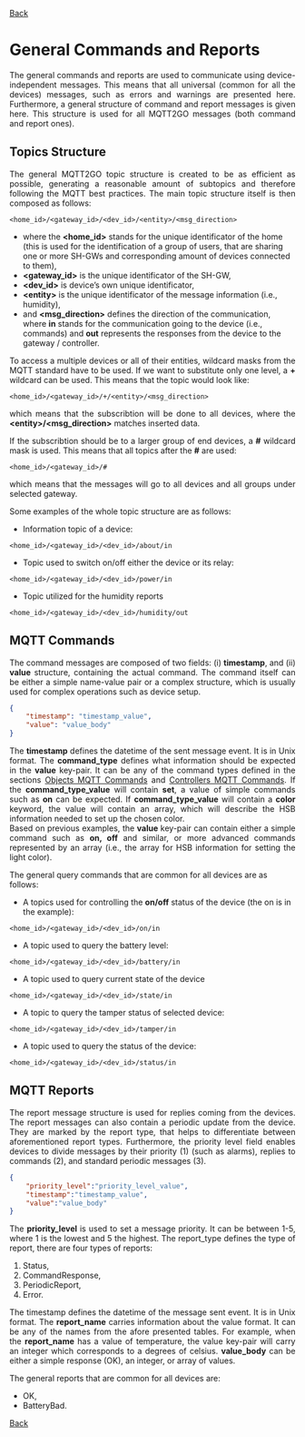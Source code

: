 [Back](./index.md#data-structure)
# General Commands and Reports
<p align="justify">
The general commands and reports are used to communicate using device-independent messages. This means that all universal (common for all the devices) messages, such as errors and warnings are presented here. Furthermore, a general structure of command and report messages is given here. This structure is used for all MQTT2GO messages (both command and report ones).
</p>

## <a name="mqtt_topics"></a>Topics Structure
<p align="justify">
The general MQTT2GO topic structure is created to be as efficient as possible, generating a reasonable amount of subtopics and therefore following the MQTT best practices. The main topic structure itself is then composed as follows:
</p>

```
<home_id>/<gateway_id>/<dev_id>/<entity>/<msg_direction>
```


<ul>
 <li>where the <strong>&lt;home_id&gt;</strong> stands for the unique identificator of the home (this is used for the identification of a group of users, that are sharing one or more SH-GWs and corresponding amount of devices connected to them),</li>
 <li><strong>&lt;gateway_id&gt;</strong> is the unique identificator of the SH-GW,</li>
 <li><strong>&lt;dev_id&gt;</strong> is device’s own unique identificator,</li>
 <li><strong>&lt;entity&gt;</strong> is the unique identificator of the message information (i.e., humidity),</li>
 <li>and <strong>&lt;msg_direction&gt;</strong> defines the direction of the communication, where <strong>in</strong> stands for the communication going to the device (i.e., commands) and <strong>out</strong> represents the responses from the device to the gateway / controller.</li>
 </ul>


<p align="justify">
To access a multiple devices or all of their entities, wildcard masks from the MQTT standard have to be used. If we want to substitute only one level, a <strong>+</strong> wildcard can be used. This means that the topic would look like:
</p>

```
<home_id>/<gateway_id>/+/<entity>/<msg_direction>
```

<p align="justify">
which means that the subscribtion will be done to all devices, where the <strong>&lt;entity&gt;/&lt;msg_direction&gt;</strong> matches inserted data.
</p>

<p align="justify">
If the subscribtion should be to a larger group of end devices, a <strong>&#35;</strong> wildcard mask is used. This means that all topics after the <strong>&#35;</strong> are used:
</p>

```
<home_id>/<gateway_id>/#
```

<p align="justify">
which means that the messages will go to all devices and all groups under selected gateway.
</p>

Some examples of the whole topic structure are as follows:

* Information topic of a device:

```
<home_id>/<gateway_id>/<dev_id>/about/in
```

* Topic used to switch on/off either the device or its relay:

```
<home_id>/<gateway_id>/<dev_id>/power/in
```

* Topic utilized for the humidity reports

```
<home_id>/<gateway_id>/<dev_id>/humidity/out
```


## <a name="mqtt_commands"></a>MQTT Commands
<p align="justify">
The command messages are composed of two fields: (i) <strong>timestamp</strong>, and (ii) <strong>value</strong> structure, containing the actual command. The command itself can be either a simple name-value pair or a complex structure, which is usually used for complex operations such as device setup.
</p>

```json
{
	"timestamp": "timestamp_value",
	"value": "value_body"
}
```
<p align="justify">
The <strong>timestamp</strong> defines the datetime of the sent message event. It is in Unix format.
The <strong>command_type</strong> defines what information should be expected in the <strong>value</strong> key-pair. It can be any of the command types defined in the sections <a href="./mqtt2go-objects#object-commands">Objects MQTT Commands</a> and <a href="./mqtt2go-controllers#controller-commands">Controllers MQTT Commands</a>. If the <strong>command_type_value</strong> will contain <strong>set</strong>, a value of simple commands such as <strong>on</strong> can be expected. If <strong>command_type_value</strong> will contain a <strong>color</strong> keyword, the value will contain an array, which will describe the HSB information needed to set up the chosen color.<br>
Based on previous examples, the <strong>value</strong> key-pair can contain either a simple command such as <strong>on, off</strong> and similar, or more advanced commands represented by an array (i.e., the array for HSB information for setting the light color).
</p>

The general query commands that are common for all devices are as follows: 

* A topics used for controlling the **on/off** status of the device (the on is in the example):

```
<home_id>/<gateway_id>/<dev_id>/on/in
```

* A topic used to query the battery level:

```
<home_id>/<gateway_id>/<dev_id>/battery/in
```
* A topic used to query current state of the device

```
<home_id>/<gateway_id>/<dev_id>/state/in
```
* A topic to query the tamper status of selected device:

```
<home_id>/<gateway_id>/<dev_id>/tamper/in
```
* A topic used to query the status of the device:

```
<home_id>/<gateway_id>/<dev_id>/status/in
```

## <a name="mqtt_reports"></a>MQTT Reports
<p align="justify">
The report message structure is used for replies coming from the devices. The report messages can also contain a periodic update from the device. They are marked by the report type, that helps to differentiate between aforementioned report types. Furthermore, the priority level field enables devices to divide messages by their priority (1) (such as alarms), replies to commands (2), and standard periodic messages (3).
</p>

```json
{
	"priority_level":"priority_level_value",
	"timestamp":"timestamp_value",
	"value":"value_body" 
}
```

<p align="justify">
The <strong>priority_level</strong> is used to set a message priority. It can be between 1-5, where 1 is the lowest and 5 the highest.
The report_type defines the type of report, there are four types of reports:</p>

1. Status,
2. CommandResponse,
3. PeriodicReport,
4. Error.

<p align="justify">
The timestamp defines the datetime of the message sent event. It is in Unix format.
The <strong>report_name</strong> carries information about the value format. It can be any of the names from the afore presented tables. For example, when the <strong>report_name</strong> has a value of temperature, the value key-pair will carry an integer which corresponds to a degrees of celsius.
<strong>value_body</strong> can be either a simple response (OK), an integer, or array of values.
</p>

The general reports that are common for all devices are:
* OK,
* BatteryBad.

[Back](./index.md#data-structure)

